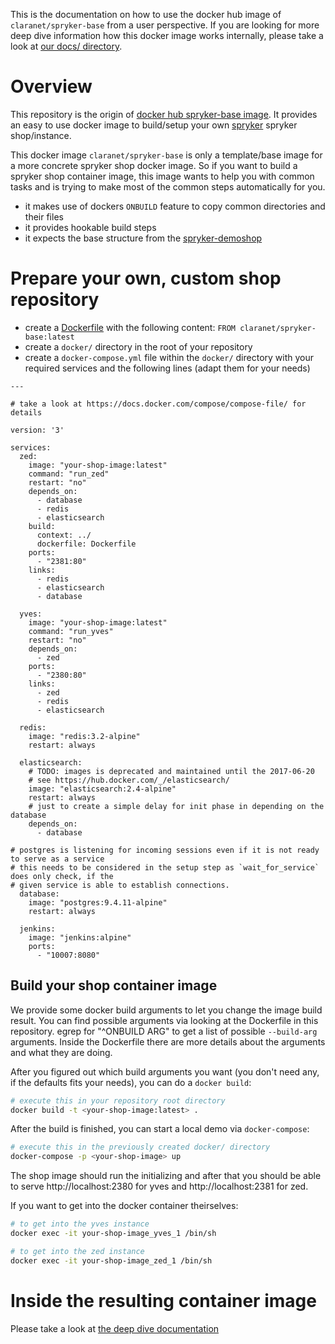 
This is the documentation on how to use the docker hub image of `claranet/spryker-base` from a user perspective.
If you are looking for more deep dive information how this docker image works internally,
please take a look at [our docs/ directory](docs/README.md).


# Overview

This repository is the origin of [docker hub spryker-base image](https://hub.docker.com/claranet/spryker-base). It provides an easy to use docker image to build/setup your own [spryker](https://spryker.com/) spryker shop/instance.


This docker image `claranet/spryker-base` is only a template/base image for a more concrete spryker shop docker image. So if you want to build a spryker shop container image, this image wants to help you with common tasks and is trying to make most of the common steps automatically for you.

* it makes use of dockers `ONBUILD` feature to copy common directories and their files
* it provides hookable build steps
* it expects the base structure from the [spryker-demoshop](https://github.com/spryker/demoshop)


# Prepare your own, custom shop repository


* create a [Dockerfile](https://docs.docker.com/engine/reference/builder/) with the following content: `FROM claranet/spryker-base:latest`
* create a `docker/` directory in the root of your repository
* create a `docker-compose.yml` file within the `docker/` directory with your required services and the following lines (adapt them for your needs)

```
--- 

# take a look at https://docs.docker.com/compose/compose-file/ for details

version: '3'

services: 
  zed: 
    image: "your-shop-image:latest"
    command: "run_zed"
    restart: "no"
    depends_on:
      - database
      - redis
      - elasticsearch
    build:
      context: ../
      dockerfile: Dockerfile
    ports:
      - "2381:80"
    links:
      - redis
      - elasticsearch
      - database

  yves: 
    image: "your-shop-image:latest"
    command: "run_yves"
    restart: "no"
    depends_on:
      - zed
    ports:
      - "2380:80"
    links:
      - zed
      - redis
      - elasticsearch

  redis:
    image: "redis:3.2-alpine"
    restart: always

  elasticsearch:
    # TODO: images is deprecated and maintained until the 2017-06-20
    # see https://hub.docker.com/_/elasticsearch/
    image: "elasticsearch:2.4-alpine"
    restart: always
    # just to create a simple delay for init phase in depending on the database
    depends_on:
      - database

# postgres is listening for incoming sessions even if it is not ready to serve as a service
# this needs to be considered in the setup step as `wait_for_service` does only check, if the
# given service is able to establish connections.
  database:
    image: "postgres:9.4.11-alpine"
    restart: always

  jenkins:
    image: "jenkins:alpine"
    ports: 
      - "10007:8080"
```

## Build your shop container image

We provide some docker build arguments to let you change the image build result. You can find possible arguments via looking at the Dockerfile in this repository. egrep for "^ONBUILD ARG" to get a list of possible `--build-arg` arguments. Inside the Dockerfile there are more details about the arguments and what they are doing.

After you figured out which build arguments you want (you don't need any, if the defaults fits your needs), you can do a `docker build`:

```sh
# execute this in your repository root directory
docker build -t <your-shop-image:latest> .
```

After the build is finished, you can start a local demo via `docker-compose`:

```sh
# execute this in the previously created docker/ directory
docker-compose -p <your-shop-image> up
```

The shop image should run the initializing and after that you should be able to serve http://localhost:2380 for yves and http://localhost:2381 for zed.

If you want to get into the docker container theirselves:

```sh
# to get into the yves instance
docker exec -it your-shop-image_yves_1 /bin/sh

# to get into the zed instance
docker exec -it your-shop-image_zed_1 /bin/sh
```

# Inside the resulting container image

Please take a look at [the deep dive documentation](docs/README.md)

